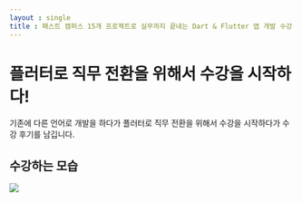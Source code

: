 ```yaml
---
layout : single
title : 패스트 캠퍼스 15개 프로젝트로 실무까지 끝내는 Dart & Flutter 앱 개발 수강 후기
---
```


# 플러터로 직무 전환을 위해서 수강을 시작하다!

기존에 다른 언어로 개발을 하다가 플러터로 직무 전환을 위해서 수강을 시작하다가 수강 후기를 남깁니다.

## 수강하는 모습
![](https://github.com/ralphpark/ralphpark.github.io/blob/92d79739ae538e6ab03da20e97d4e8902ff6e814/assets/img/01.png)


